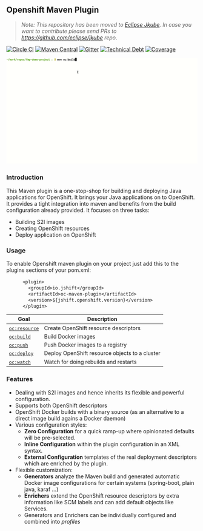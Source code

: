 ## Openshift Maven Plugin

> *Note: This repository has been moved to [Eclipse Jkube](https://github.com/eclipse/jkube/tree/master/openshift-maven-plugin). In case you want to contribute please send PRs to https://github.com/eclipse/jkube repo*.

[![Circle CI](https://circleci.com/gh/jshiftio/openshift-maven-plugin/tree/master.svg?style=shield)](https://circleci.com/gh/jshiftio/openshift-maven-plugin/tree/master)
[![Maven Central](https://img.shields.io/maven-central/v/io.jshift/oc-maven-plugin.svg?label=Maven%20Central)](https://search.maven.org/search?q=g:%22io.jshift%22%20AND%20a:%22oc-maven-plugin%22)
[![Gitter](https://badges.gitter.im/jshift-community/community.svg)](https://gitter.im/jshift-community/community?utm_source=badge&utm_medium=badge&utm_campaign=pr-badge)
[![Technical Debt](https://sonarcloud.io/api/project_badges/measure?project=jshiftio_openshift-maven-plugin&metric=sqale_index)](https://sonarcloud.io/dashboard?id=jshiftio_openshift-maven-plugin)
[![Coverage](https://sonarcloud.io/api/project_badges/measure?project=jshiftio_openshift-maven-plugin&metric=coverage)](https://sonarcloud.io/dashboard?id=jshiftio_openshift-maven-plugin)

![Sample Demo](oc-maven-plugin-demo.gif)

### Introduction
This Maven plugin is a one-stop-shop for building and deploying Java applications for OpenShift. It brings your Java applications on to OpenShift. It provides a tight integration into maven and benefits from the build configuration already provided. It focuses on three tasks:
+ Building S2I images
+ Creating OpenShift resources
+ Deploy application on OpenShift

### Usage
To enable Openshift maven plugin on your project just add this to the plugins sections of your pom.xml:

```
      <plugin>
        <groupId>io.jshift</groupId>
        <artifactId>oc-maven-plugin</artifactId>
        <version>${jshift.openshift.version}</version>
      </plugin>
```

| Goal                                          | Description                           |
| --------------------------------------------- | ------------------------------------- |
| [`oc:resource`](https://fabric8io.github.io/fabric8-maven-plugin/#fabric8:resource) | Create OpenShift resource descriptors |
| [`oc:build`](https://fabric8io.github.io/fabric8-maven-plugin/#fabric8:build) | Build Docker images |
| [`oc:push`](https://fabric8io.github.io/fabric8-maven-plugin/#fabric8:push) | Push Docker images to a registry  |
| [`oc:deploy`](https://fabric8io.github.io/fabric8-maven-plugin/#fabric8:deploy) | Deploy OpenShift resource objects to a cluster  |
| [`oc:watch`](https://fabric8io.github.io/fabric8-maven-plugin/#fabric8:watch) | Watch for doing rebuilds and restarts |

### Features

* Dealing with S2I images and hence inherits its flexible and powerful configuration.
* Supports both OpenShift descriptors
* OpenShift Docker builds with a binary source (as an alternative to a direct image build agains a Docker daemon)
* Various configuration styles:
  * **Zero Configuration** for a quick ramp-up where opinionated defaults will be pre-selected.
  * **Inline Configuration** within the plugin configuration in an XML syntax.
  * **External Configuration** templates of the real deployment descriptors which are enriched by the plugin.
* Flexible customization:
  * **Generators** analyze the Maven build and generated automatic Docker image configurations for certain systems (spring-boot, plain java, karaf ...)
  * **Enrichers** extend the  OpenShift resource descriptors by extra information like SCM labels and can add default objects like Services.
  * Generators and Enrichers can be individually configured and combined into *profiles*


